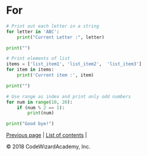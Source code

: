 # For
```python
# Print out each letter in a string
for letter in 'ABC':
    print("Current Letter :", letter)

print("")

# Print elements of list
items = ['list_item1', 'list_item2',  'list_item3']
for item in items:
    print('Current item :', item)

print("")

# Use range as index and print only odd numbers
for num in range(10, 20):
    if (num % 2 == 1):
        print(num)

print("Good bye!")

```
[Previous page](/Chapters/01-DataTypes/0105-while.md) | [List of contents](/README.md#chapters) | 

&copy; 2018 CodeWizardAcademy, Inc.

